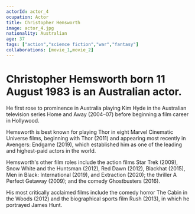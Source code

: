 ```yaml
---
actorId: actor_4
ocupation: Actor
title: Christopher Hemsworth
image: actor_4.jpg
nationality: Australian
age: 37
tags: ["action","science fiction","war","fantasy"]
collaborations: [movie_1,movie_2]
---
```


# Christopher Hemsworth born 11 August 1983 is an Australian actor.
He first rose to prominence in Australia playing Kim Hyde in the Australian television series Home and Away (2004–07) before beginning a film career in Hollywood.

Hemsworth is best known for playing Thor in eight Marvel Cinematic Universe films, beginning with Thor (2011) and appearing most recently in Avengers: Endgame (2019), which established him as one of the leading and highest-paid actors in the world.

Hemsworth's other film roles include the action films Star Trek (2009), Snow White and the Huntsman (2012), Red Dawn (2012), Blackhat (2015), Men in Black: International (2019), and Extraction (2020); the thriller A Perfect Getaway (2009); and the comedy Ghostbusters (2016).

His most critically acclaimed films include the comedy horror The Cabin in the Woods (2012) and the biographical sports film Rush (2013), in which he portrayed James Hunt.
